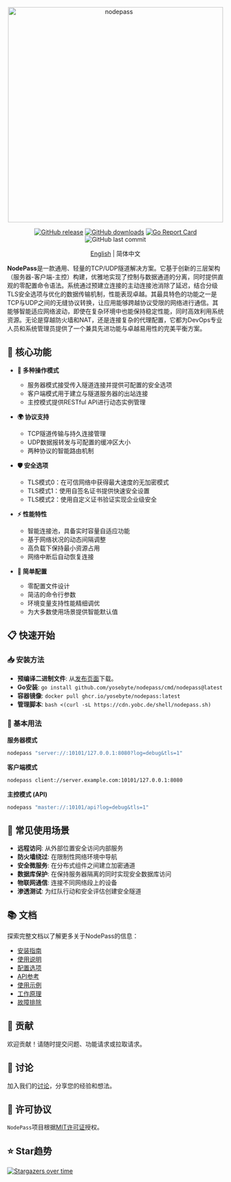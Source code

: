 <div align="center">
  <img src="https://cdn.yobc.de/assets/np-poster.png" alt="nodepass" width="500">

[![GitHub release](https://img.shields.io/github/v/release/yosebyte/nodepass)](https://github.com/yosebyte/nodepass/releases)
[![GitHub downloads](https://img.shields.io/github/downloads/yosebyte/nodepass/total.svg)](https://github.com/yosebyte/nodepass/releases)
[![Go Report Card](https://goreportcard.com/badge/github.com/yosebyte/nodepass)](https://goreportcard.com/report/github.com/yosebyte/nodepass)
![GitHub last commit](https://img.shields.io/github/last-commit/yosebyte/nodepass)

[English](README.md) | 简体中文
</div>

**NodePass**是一款通用、轻量的TCP/UDP隧道解决方案。它基于创新的三层架构（服务器-客户端-主控）构建，优雅地实现了控制与数据通道的分离，同时提供直观的零配置命令语法。系统通过预建立连接的主动连接池消除了延迟，结合分级TLS安全选项与优化的数据传输机制，性能表现卓越。其最具特色的功能之一是TCP与UDP之间的无缝协议转换，让应用能够跨越协议受限的网络进行通信。其能够智能适应网络波动，即使在复杂环境中也能保持稳定性能，同时高效利用系统资源。无论是穿越防火墙和NAT，还是连接复杂的代理配置，它都为DevOps专业人员和系统管理员提供了一个兼具先进功能与卓越易用性的完美平衡方案。

## 💎 核心功能

- **🔀 多种操作模式**
  - 服务器模式接受传入隧道连接并提供可配置的安全选项
  - 客户端模式用于建立与隧道服务器的出站连接
  - 主控模式提供RESTful API进行动态实例管理

- **🌍 协议支持**
  - TCP隧道传输与持久连接管理
  - UDP数据报转发与可配置的缓冲区大小
  - 两种协议的智能路由机制

- **🛡️ 安全选项**
  - TLS模式0：在可信网络中获得最大速度的无加密模式
  - TLS模式1：使用自签名证书提供快速安全设置
  - TLS模式2：使用自定义证书验证实现企业级安全

- **⚡ 性能特性**
  - 智能连接池，具备实时容量自适应功能
  - 基于网络状况的动态间隔调整
  - 高负载下保持最小资源占用
  - 网络中断后自动恢复连接

- **🧰 简单配置**
  - 零配置文件设计
  - 简洁的命令行参数
  - 环境变量支持性能精细调优
  - 为大多数使用场景提供智能默认值

## 📋 快速开始

### 📥 安装方法

- **预编译二进制文件**: 从[发布页面](https://github.com/yosebyte/nodepass/releases)下载。
- **Go安装**: `go install github.com/yosebyte/nodepass/cmd/nodepass@latest`
- **容器镜像**: `docker pull ghcr.io/yosebyte/nodepass:latest`
- **管理脚本**: `bash <(curl -sL https://cdn.yobc.de/shell/nodepass.sh)`

### 🚀 基本用法

**服务器模式**
```bash
nodepass "server://:10101/127.0.0.1:8080?log=debug&tls=1"
```

**客户端模式**
```bash
nodepass client://server.example.com:10101/127.0.0.1:8080
```

**主控模式 (API)**
```bash
nodepass "master://:10101/api?log=debug&tls=1"
```

## 🔧 常见使用场景

- **远程访问**: 从外部位置安全访问内部服务
- **防火墙绕过**: 在限制性网络环境中导航
- **安全微服务**: 在分布式组件之间建立加密通道
- **数据库保护**: 在保持服务器隔离的同时实现安全数据库访问
- **物联网通信**: 连接不同网络段上的设备
- **渗透测试**: 为红队行动和安全评估创建安全隧道

## 📚 文档

探索完整文档以了解更多关于NodePass的信息：

- [安装指南](/docs/zh/installation.md)
- [使用说明](/docs/zh/usage.md)
- [配置选项](/docs/zh/configuration.md)
- [API参考](/docs/zh/api.md)
- [使用示例](/docs/zh/examples.md)
- [工作原理](/docs/zh/how-it-works.md)
- [故障排除](/docs/zh/troubleshooting.md)

## 👥 贡献

欢迎贡献！请随时提交问题、功能请求或拉取请求。

## 💬 讨论

加入我们的[讨论](https://github.com/yosebyte/nodepass/discussions)，分享您的经验和想法。

## 📄 许可协议

`NodePass`项目根据[MIT许可证](LICENSE)授权。

## ⭐ Star趋势

[![Stargazers over time](https://starchart.cc/yosebyte/nodepass.svg?variant=adaptive)](https://starchart.cc/yosebyte/nodepass)

